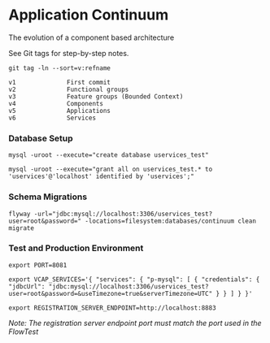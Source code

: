 # Application Continuum

The evolution of a component based architecture

See Git tags for step-by-step notes.

```
git tag -ln --sort=v:refname

v1              First commit
v2              Functional groups
v3              Feature groups (Bounded Context)
v4              Components
v5              Applications
v6              Services
```

### Database Setup

```
mysql -uroot --execute="create database uservices_test"

mysql -uroot --execute="grant all on uservices_test.* to 'uservices'@'localhost' identified by 'uservices';"
```

### Schema Migrations

```
flyway -url="jdbc:mysql://localhost:3306/uservices_test?user=root&password=" -locations=filesystem:databases/continuum clean migrate
```

### Test and Production Environment

````
export PORT=8081

export VCAP_SERVICES='{ "services": { "p-mysql": [ { "credentials": { "jdbcUrl": "jdbc:mysql://localhost:3306/uservices_test?user=root&password=&useTimezone=true&serverTimezone=UTC" } } ] } }'

export REGISTRATION_SERVER_ENDPOINT=http://localhost:8883
````

_Note: The registration server endpoint port must match the port used in the FlowTest_